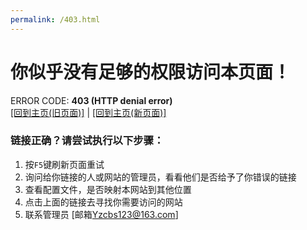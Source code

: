 ```yaml
---
permalink: /403.html
---
```


# 你似乎没有足够的权限访问本页面！

ERROR CODE: **403 (HTTP denial error)**<br>
[[回到主页(旧页面)]](https://duckduckstudio.github.io/yazicbs.github.io/zh_cn/) | [[回到主页(新页面)]](https://duckduckstudio.github.io/yazicbs.github.io/new_page/)

### 链接正确？请尝试执行以下步骤：

1. 按`F5`键刷新页面重试
2. 询问给你链接的人或网站的管理员，看看他们是否给予了你错误的链接
3. 查看配置文件，是否映射本网站到其他位置
4. 点击上面的链接去寻找你需要访问的网站
5. 联系管理员 [邮箱<Yzcbs123@163.com>]